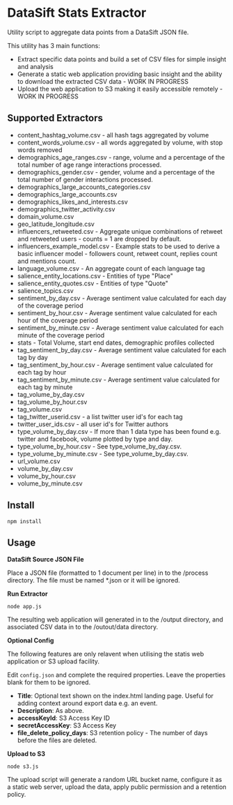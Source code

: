 DataSift Stats Extractor
========================

Utility script to aggregate data points from a DataSift JSON file.

This utility has 3 main functions:
  - Extract specific data points and build a set of CSV files for simple insight and analysis
  - Generate a static web application providing basic insight and the ability to download the extracted CSV data - WORK IN PROGRESS
  - Upload the web application to S3 making it easily accessible remotely - WORK IN PROGRESS

## Supported Extractors

* content_hashtag_volume.csv - all hash tags aggregated by volume
* content_words_volume.csv - all words aggregated by volume, with stop words removed
* demographics_age_ranges.csv - range, volume and a percentage of the total number of age range interactions processed.
* demographics_gender.csv - gender, volume and a percentage of the total number of gender interactions processed.
* demographics_large_accounts_categories.csv
* demographics_large_accounts.csv
* demographics_likes_and_interests.csv
* demographics_twitter_activity.csv
* domain_volume.csv
* geo_latitude_longitude.csv
* influencers_retweeted.csv - Aggregate unique combinations of retweet and retweeted users - counts = 1 are dropped by default.
* influencers_example_model.csv - Example stats to be used to derive a basic influencer model - followers count, retweet count, replies count and mentions count.
* language_volume.csv - An aggregate count of each language tag
* salience_entity_locations.csv - Entities of type "Place"
* salience_entity_quotes.csv - Entities of type "Quote"
* salience_topics.csv
* sentiment_by_day.csv - Average sentiment value calculated for each day of the coverage period
* sentiment_by_hour.csv - Average sentiment value calculated for each hour of the coverage period
* sentiment_by_minute.csv - Average sentiment value calculated for each minute of the coverage period
* stats - Total Volume, start end dates, demographic profiles collected
* tag_sentiment_by_day.csv - Average sentiment value calculated for each tag by day
* tag_sentiment_by_hour.csv - Average sentiment value calculated for each tag by hour
* tag_sentiment_by_minute.csv - Average sentiment value calculated for each tag by minute
* tag_volume_by_day.csv
* tag_volume_by_hour.csv
* tag_volume.csv
* tag_twitter_userid.csv - a list twitter user id's for each tag
* twitter_user_ids.csv - all user id's for Twitter authors
* type_volume_by_day.csv - If more than 1 data type has been found e.g. twitter and facebook, volume plotted by type and day.
* type_volume_by_hour.csv - See type_volume_by_day.csv.
* type_volume_by_minute.csv - See type_volume_by_day.csv.
* url_volume.csv
* volume_by_day.csv
* volume_by_hour.csv
* volume_by_minute.csv

## Install

```npm install```



## Usage


**DataSift Source JSON File**

Place a JSON file (formatted to 1 document per line) in to the /process directory. The file must be named *.json or it will be ignored.



**Run Extractor**

```node app.js```

The resulting web application will generated in to the /output directory, and associated CSV data in to the /outout/data directory.


**Optional Config**

The following features are only relavent when utilising the statis web application or S3 upload facility.

Edit ```config.json``` and complete the required properties. Leave the properties blank for them to be ignored.

* **Title**: Optional text shown on the index.html landing page. Useful for adding context around export data e.g. an event.
* **Description**: As above.
* **accessKeyId**: S3 Access Key ID
* **secretAccessKey**: S3 Access Key
* **file_delete_policy_days**: S3 retention policy - The number of days before the files are deleted.


**Upload to S3**

```node s3.js```
 
The upload script will generate a random URL bucket name, configure it as a static web server, upload the data, apply public permission and a retention policy.